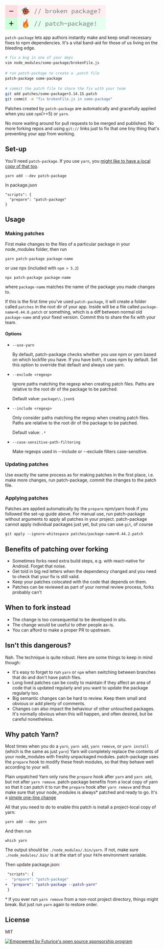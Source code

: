 <img src="./patch-package-banner.png" height="80" alt="patch-package" />

`patch-package` lets app authors instantly make and keep small necessary fixes to npm
dependencies. It's a vital band-aid for those of us living on the bleeding edge.

```sh
# fix a bug in one of your deps
vim node_modules/some-package/brokenFile.js

# run patch-package to create a .patch file
patch-package some-package

# commit the patch file to share the fix with your team
git add patches/some-package+3.14.15.patch
git commit -m "fix brokenFile.js in some-package"
```

Patches created by `patch-package` are automatically and gracefully applied
when you use `npm`(>=5) or `yarn`.

No more waiting around for pull requests to be merged and published.
No more forking repos and using `git://` links just to fix that one tiny thing that's preventing your app from working.

## Set-up

You'll need `patch-package`. If you use `yarn`, you [might like to have a local copy of that too](#why-patch-yarn).

    yarn add --dev patch-package

In package.json

    "scripts": {
      "prepare": "patch-package"
    }

## Usage

### Making patches

First make changes to the files of a particular package in your node_modules folder, then run

    yarn patch-package package-name

or use npx (included with `npm > 5.2`)

    npx patch-package package-name

where `package-name` matches the name of the package you made changes to.

If this is the first time you've used `patch-package`, it will create a folder called `patches` in
the root dir of your app. Inside will be a file called `package-name+0.44.0.patch` or something,
which is a diff between normal old `package-name` and your fixed version. Commit this to share the fix with your team.

#### Options

 - `--use-yarn`

   By default, patch-package checks whether you use npm or yarn based on
   which lockfile you have. If you have both, it uses npm by default.
   Set this option to override that default and always use yarn.

 - `--exclude <regexp>`

   Ignore paths matching the regexp when creating patch files.
   Paths are relative to the root dir of the package to be patched.

   Default value: `package\\.json$`

 - `--include <regexp>`

   Only consider paths matching the regexp when creating patch files.
   Paths are relative to the root dir of the package to be patched.

   Default value: `.*`

 - `--case-sensitive-path-filtering`

   Make regexps used in --include or --exclude filters case-sensitive.

### Updating patches

Use exactly the same process as for making patches in the first place, i.e. make more changes, run patch-package, commit the changes to the patch file.

### Applying patches

Patches are applied automatically by the `prepare` npm/yarn hook if you followed the set-up guide above. For manual use,
run patch-package without arguments to apply all patches in your project.
patch-package cannot apply individual packages just yet, but you can use `git`, of course

    git apply --ignore-whitespace patches/package-name+0.44.2.patch

## Benefits of patching over forking

- Sometimes forks need extra build steps, e.g. with react-native for Android. Forget that noise.
- Get told in big red letters when the dependency changed and you need to check that your fix is still valid.
- Keep your patches colocated with the code that depends on them.
- Patches can be reviewed as part of your normal review process, forks probably can't

## When to fork instead

- The change is too consequential to be developed in situ.
- The change would be useful to other people as-is.
- You can afford to make a proper PR to upstream.

## Isn't this dangerous?

Nah. The technique is quite robust. Here are some things to keep in mind though:

- It's easy to forget to run `yarn` or `npm` when switching between branches that do and don't have patch files.
- Long lived patches can be costly to maintain if they affect an area of code that is updated regularly and you want to update the package regularly too.
- Big semantic changes can be hard to review. Keep them small and obvious or add plenty of comments.
- Changes can also impact the behaviour of other untouched packages. It's normally obvious when this will happen, and often desired, but be careful nonetheless.

## Why patch Yarn?

Most times when you do a `yarn`, `yarn add`, `yarn remove`, or `yarn install` (which is the same as just `yarn`) Yarn will completely replace the contents of your node_modules with freshly unpackaged modules. patch-package uses the `prepare` hook to modify these fresh modules, so that they behave well according to your will.

Plain unpatched Yarn only runs the `prepare` hook after `yarn` and `yarn add`, but not after `yarn remove`. patch-package benefits from a local copy of yarn so that it can patch it to run the `prepare` hook after `yarn remove` and thus make sure that your node_modules is always* patched and ready to go. It's a [simple one-line change](./yarn.patch)

All that you need to do to enable this patch is install a project-local copy of yarn:

    yarn add --dev yarn

And then run

    which yarn

The output should be `./node_modules/.bin/yarn`. If not, make sure `./node_modules/.bin/` is at the start of your `PATH` environment variable.

Then update package.json:

```patch
 "scripts": {
-  "prepare": "patch-package"
+  "prepare": "patch-package --patch-yarn"
 }
```

\* If you ever run `yarn remove` from a non-root project directory, things might break. But just run `yarn` again to restore order.

## License

MIT

[![Empowered by Futurice's open source sponsorship program](https://img.shields.io/badge/sponsor-chilicorn-ff69b4.svg)](http://futurice.com/blog/sponsoring-free-time-open-source-activities?utm_source=github&utm_medium=spice&utm_campaign=patch-package)

